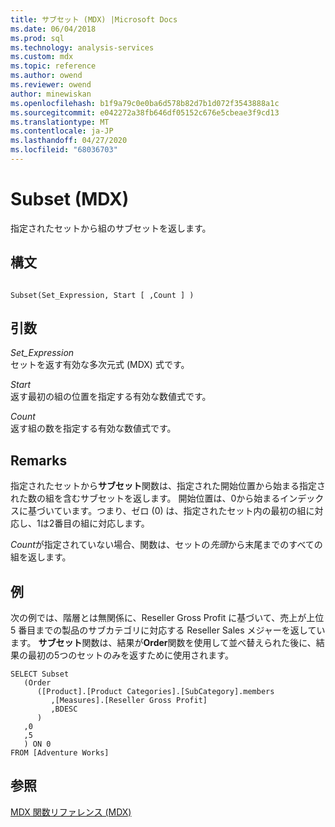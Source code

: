 ```yaml
---
title: サブセット (MDX) |Microsoft Docs
ms.date: 06/04/2018
ms.prod: sql
ms.technology: analysis-services
ms.custom: mdx
ms.topic: reference
ms.author: owend
ms.reviewer: owend
author: minewiskan
ms.openlocfilehash: b1f9a79c0e0ba6d578b82d7b1d072f3543888a1c
ms.sourcegitcommit: e042272a38fb646df05152c676e5cbeae3f9cd13
ms.translationtype: MT
ms.contentlocale: ja-JP
ms.lasthandoff: 04/27/2020
ms.locfileid: "68036703"
---
```

# <a name="subset-mdx"></a>Subset (MDX)


  指定されたセットから組のサブセットを返します。  
  
## <a name="syntax"></a>構文  
  
```  
  
Subset(Set_Expression, Start [ ,Count ] )  
```  
  
## <a name="arguments"></a>引数  
 *Set_Expression*  
 セットを返す有効な多次元式 (MDX) 式です。  
  
 *Start*  
 返す最初の組の位置を指定する有効な数値式です。  
  
 *Count*  
 返す組の数を指定する有効な数値式です。  
  
## <a name="remarks"></a>Remarks  
 指定されたセットから**サブセット**関数は、指定された開始位置から始まる指定された数の組を含むサブセットを返します。 開始位置は、0から始まるインデックスに基づいています。つまり、ゼロ (0) は、指定されたセット内の最初の組に対応し、1は2番目の組に対応します。  
  
 *Count*が指定されていない場合、関数は、セットの*先頭*から末尾までのすべての組を返します。  
  
## <a name="example"></a>例  
 次の例では、階層とは無関係に、Reseller Gross Profit に基づいて、売上が上位 5 番目までの製品のサブカテゴリに対応する Reseller Sales メジャーを返しています。 **サブセット**関数は、結果が**Order**関数を使用して並べ替えられた後に、結果の最初の5つのセットのみを返すために使用されます。  
  
```  
SELECT Subset  
   (Order   
      ([Product].[Product Categories].[SubCategory].members  
         ,[Measures].[Reseller Gross Profit]  
         ,BDESC  
      )  
   ,0  
   ,5  
   ) ON 0  
FROM [Adventure Works]  
```  
  
## <a name="see-also"></a>参照  
 [MDX 関数リファレンス &#40;MDX&#41;](../mdx/mdx-function-reference-mdx.md)  
  
  
